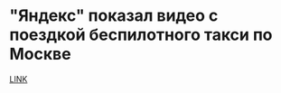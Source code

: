 # "Яндекс" показал видео с поездкой беспилотного такси по Москве



[LINK](https://varlamov.ru/2786784.html)